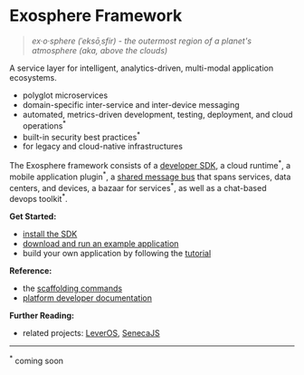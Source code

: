 # Exosphere Framework
> _ex·o·sphere (ˈeksōˌsfir) - the outermost region of a planet's atmosphere (aka, above the clouds)_

A service layer
for intelligent, analytics-driven, multi-modal application ecosystems.

- polyglot microservices
- domain-specific inter-service and inter-device messaging
- automated, metrics-driven development, testing, deployment, and cloud operations<sup>&#42;</sup>
- built-in security best practices<sup>&#42;</sup>
- for legacy and cloud-native infrastructures

The Exosphere framework consists of a [developer SDK](https://github.com/originate/exosphere-sdk),
a cloud runtime<sup>&#42;</sup>,
a mobile application plugin<sup>&#42;</sup>,
a [shared message bus](https://github.com/originate/exocom-dev) that spans services, data centers, and devices,
a bazaar for services<sup>&#42;</sup>,
as well as a chat-based devops toolkit<sup>&#42;</sup>.


__Get Started:__
* [install the SDK](tutorial/part_1/03_installation.md)
* [download and run an example application](example-apps.md)
* build your own application by following the [tutorial](tutorial)

__Reference:__
* the [scaffolding commands](scaffolding.md)
* [platform developer documentation](developers/developers.md)

__Further Reading:__
* related projects: [LeverOS](https://github.com/leveros/leveros), [SenecaJS](http://senecajs.org)


<hr>

<sup>&#42;</sup>
coming soon
